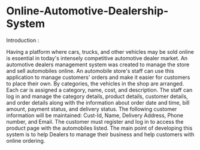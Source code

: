 # Online-Automotive-Dealership-System
Introduction : 

Having a platform where cars, trucks, and other vehicles may be sold online is essential in today's intensely competitive automotive dealer market. An automotive dealers management system was created to manage the store and sell automobiles online. An automobile store's staff can use this application to manage customers' orders and make it easier for customers to place their own. By categories, the vehicles in the shop are arranged. Each car is assigned a category, name, cost, and description.  The staff can log in and manage the category details, product details, customer details, and order details along with the information about order date and time, bill amount,  payment status, and delivery status. The following customer information will be maintained: Cust-Id, Name,  Delivery Address, Phone number, and Email. The customer must register and log in to access the product page with the automobiles listed. The main point of developing this system is to help Dealers to manage their business and help customers with online ordering.
